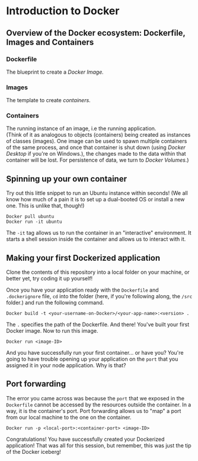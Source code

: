 # Introduction to Docker

## Overview of the Docker ecosystem: Dockerfile, Images and Containers

### Dockerfile
The blueprint to create a *Docker Image.*

### Images
The template to create *containers*.

### Containers
The running instance of an image, i.e the running application.
<br>
(Think of it as analogous to objects (containers) being created as instances of classes (images). One image can be used to spawn multiple containers
of the same process, and once that container is shut down (using *Docker Desktop* if you're on Windows.), the changes made to the data within that container will be lost.
For persistence of data, we turn to *Docker Volumes*.)

## Spinning up your own container

Try out this little snippet to run an Ubuntu instance within seconds! (We all know how much of a pain it is to set up a dual-booted OS or install a new one. This is unlike that, though!)
<br>
```
Docker pull ubuntu
Docker run -it ubuntu

```
The `-it` tag allows us to run the container in an "interactive" environment. It starts a shell session inside the container and allows us to interact with it.

## Making your first Dockerized application

Clone the contents of this repository into a local folder on your machine, or better yet, try coding it up yourself!

Once you have your application ready with the `Dockerfile` and `.dockerignore` file, `cd` into the folder (here, if you're following along, the `/src` folder.) and run the following command.
<br>

```
Docker build -t <your-username-on-Docker>/<your-app-name>:<version> .

```
The `.` specifies the path of the Dockerfile. And there! You've built your first Docker image. Now to run this image.
<br>

```
Docker run <image-ID>

```
And you have successfully run your first container... or have you? You're going to have trouble opening up your application on the `port` that you assigned it in your node application. Why is that?

## Port forwarding

The error you came across was because the `port` that we exposed in the `Dockerfile` cannot be accessed by the resources outside the container. In a way, it is the container's port. Port forwarding allows us to "map" a port from our local machine to the one on the container.
<br>

```
Docker run -p <local-port>:<container-port> <image-ID>

```
Congratulations! You have successfully created your Dockerized application! That was all for this session, but remember, this was just the tip of the Docker iceberg!


